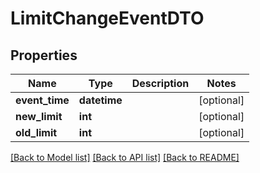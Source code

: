 # LimitChangeEventDTO

## Properties

| Name           | Type         | Description | Notes      |
| -------------- | ------------ | ----------- | ---------- |
| **event_time** | **datetime** |             | [optional] |
| **new_limit**  | **int**      |             | [optional] |
| **old_limit**  | **int**      |             | [optional] |

[[Back to Model list]](../README.md#documentation-for-models) [[Back to API list]](../README.md#documentation-for-api-endpoints) [[Back to README]](../README.md)
